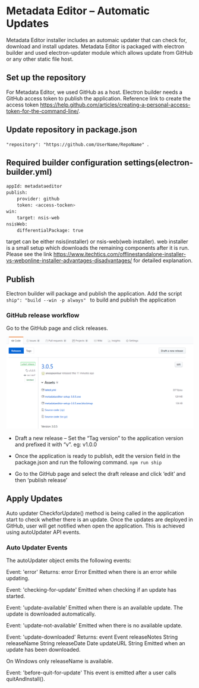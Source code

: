 # Metadata Editor – Automatic Updates

Metadata Editor installer includes an automaic updater that can check for, download and install updates. Metadata Editor is packaged with electron builder and used electron-updater module which allows update from GitHub or any other static file host.

## Set up the repository

For Metadata Editor, we used GitHub as a host. Electron builder needs a GitHub access token to publish the application. Reference link to create the access token https://help.github.com/articles/creating-a-personal-access-token-for-the-command-line/.

## Update repository in package.json
`"repository": "https://github.com/UserName/RepoName" `.

## Required builder configuration settings(electron-builder.yml)

```sh
appId: metadataeditor
publish:
    provider: github    
    token: <access-tocken>    
win:
    target: nsis-web    
nsisWeb:
    differentialPackage: true
```
    
target can be either nsis(installer) or nsis-web(web installer). web installer is a small setup which downloads the remaining components after it is run. Please see the link https://www.itechtics.com/offlinestandalone-installer-vs-webonline-installer-advantages-disadvantages/ for detailed explanation.

## Publish 

Electron builder will package and publish the application. Add the script `ship": "build --win -p always" ` to build and publish the application

### GitHub release workflow

Go to the GitHub page and click releases. 

![GitHubReleases](github_releases.png?raw=true "GitHubReleases")

* Draft a new release – Set the “Tag version” to the application version and prefixed it with “v”. eg: v1.0.0

* Once the application is ready to publish, edit the version field in the package.json and run the following command.
`npm run ship`

* Go to the GitHub page and select the draft release and click ‘edit’ and then ‘publish release’

## Apply Updates

Auto updater CheckforUpdate() method is being called in the application start to check whether there is an update.  Once the updates are deployed in GitHub, user will get notified when open the application. This is achieved using autoUpdater API events.

### Auto Updater Events

The autoUpdater object emits the following events:

Event: 'error'
Returns:
error Error
Emitted when there is an error while updating.

Event: 'checking-for-update'
Emitted when checking if an update has started.

Event: 'update-available'
Emitted when there is an available update. The update is downloaded automatically.

Event: 'update-not-available'
Emitted when there is no available update.

Event: 'update-downloaded'
Returns:
event Event
releaseNotes String
releaseName String
releaseDate Date
updateURL String
Emitted when an update has been downloaded.

On Windows only releaseName is available.

Event: 'before-quit-for-update'
This event is emitted after a user calls quitAndInstall().
